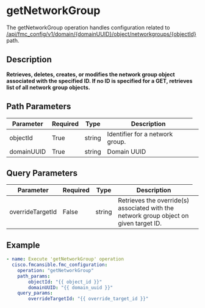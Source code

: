 # getNetworkGroup

The getNetworkGroup operation handles configuration related to [/api/fmc_config/v1/domain/{domainUUID}/object/networkgroups/{objectId}](/paths//api/fmc_config/v1/domain/{domain_uuid}/object/networkgroups/{object_id}.md) path.&nbsp;
## Description
**Retrieves, deletes, creates, or modifies the network group object associated with the specified ID. If no ID is specified for a GET, retrieves list of all network group objects.**

## Path Parameters
| Parameter | Required | Type | Description |
| --------- | -------- | ---- | ----------- |
| objectId | True | string <td colspan=3> Identifier for a network group. |
| domainUUID | True | string <td colspan=3> Domain UUID |

## Query Parameters
| Parameter | Required | Type | Description |
| --------- | -------- | ---- | ----------- |
| overrideTargetId | False | string <td colspan=3> Retrieves the override(s) associated with the network group object on given target ID. |

## Example
```yaml
- name: Execute 'getNetworkGroup' operation
  cisco.fmcansible.fmc_configuration:
    operation: "getNetworkGroup"
    path_params:
        objectId: "{{ object_id }}"
        domainUUID: "{{ domain_uuid }}"
    query_params:
        overrideTargetId: "{{ override_target_id }}"

```